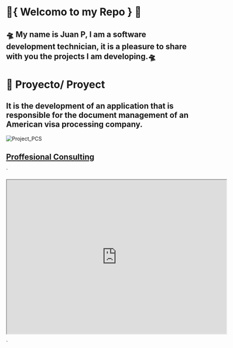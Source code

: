 
#  🤖{ Welcomo to my Repo } 🤖

## 🛸 My name is Juan P, I am a software development technician, it is a pleasure to share with you the projects I am developing.🛸 

📖 Proyecto/ Proyect
===
It is the development of an application that is responsible for the document management of an American visa processing company.
-
![Project_PCS](https://www.publicdomainpictures.net/pictures/210000/velka/travel-background-1481907912dGp.jpg)
## [Proffesional Consulting ](https://github.com/C3RJp/Proyecto.git)

`
<div>
<p style = 'text-align:center;'>
<iframe width="600" height = "420"
src="https://www.youtube.com/watch?v=u3_2gAuPjxM">
</iframe>
</div>
</p>
</div>
`
